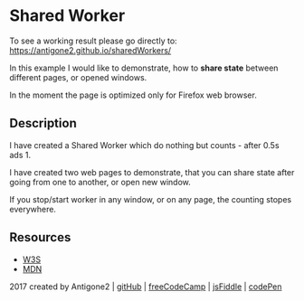 # Shared Worker
To see a working result please go directly to: https://antigone2.github.io/sharedWorkers/

In this example I would like to demonstrate, how to **share state**  between different pages, or opened windows.

In the moment the page is optimized only for Firefox web browser.

## Description
I have created a Shared Worker which do nothing but counts - after 0.5s ads 1.

I have created two web pages to demonstrate, that you can share state after going from one to another, or open new window.

If you stop/start worker in any window, or on any page, the counting stopes everywhere.

## Resources
* [W3S](https://w3c.github.io/workers/#examples-3)
* [MDN](https://developer.mozilla.org/en-US/docs/Web/API/SharedWorker)


2017 created by Antigone2 | [gitHub](https://github.com/antigone2) | [freeCodeCamp](https://www.freecodecamp.com/antigone2) | [jsFiddle](https://jsfiddle.net/user/antigone2) | [codePen](https://codepen.io/antigone2)
